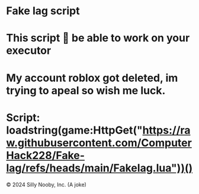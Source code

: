 # Fake lag script
# This script 💯 be able to work on your executor
# My account roblox got deleted, im trying to apeal so wish me luck.
# Script: loadstring(game:HttpGet("https://raw.githubusercontent.com/ComputerHack228/Fake-lag/refs/heads/main/Fakelag.lua"))()
© 2024 Silly Nooby, Inc. (A joke)
